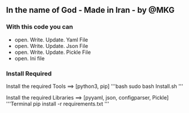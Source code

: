 ## In the name of God - Made in Iran - by @MKG


### With this code you can
* open. Write. Update. Yaml   File
* open. Write. Update. Json   File
* open. Write. Update. Pickle File
* open. Ini file




### Install Required

Install the required Tools ==> [python3, pip]
'''bash
sudo bash Install.sh
'''


Install the required Libraries ==> [pyyaml, json, configparser, Pickle]
'''Terminal
pip install -r requirements.txt
'''
